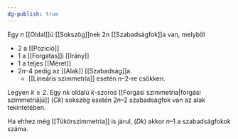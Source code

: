 ```yaml
---
dg-publish: true
---
```

Egy $n$ [[Oldal]]ú [[Sokszög]]nek $2n$ [[Szabadságfok]]a van, melyből 
- $2$ a [[Pozíció]]
- $1$ a [[Forgatás]]i [[Irány]]
- $1$ a teljes [[Méret]]
- $2n–4$ pedig az [[Alak]] [[Szabadság]]a.
	- [[Lineáris szimmetria]] esetén $n–2$-re csökken.

Legyen $k≥2$. Egy $nk$ oldalú $k$-szoros [[Forgási szimmetria|forgási szimmetriájú]] ($Ck$) sokszög esetén $2n –2$ szabadságfok van az alak tekintetében. 

Ha ehhez még [[Tükörszimmetria]] is járul, ($Dk$) akkor $n –1$ a szabadságfokok száma.